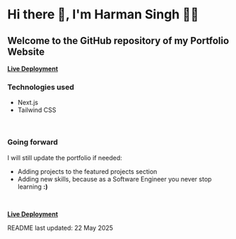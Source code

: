 # Hi there 👋, I'm Harman Singh 🙋‍♂️

## Welcome to the GitHub repository of my Portfolio Website

**[Live Deployment](https://www.harmansingh.nl/)**

### **Technologies used**

- Next.js
- Tailwind CSS

&nbsp;

### **Going forward**

I will still update the portfolio if needed:

- Adding projects to the featured projects section
- Adding new skills, because as a Software Engineer you never stop learning **:)**

&nbsp;

**[Live Deployment](https://www.harmansingh.nl/)**

README last updated: 22 May 2025
